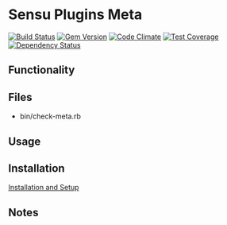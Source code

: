 Sensu Plugins Meta
==================

[![Build Status](https://img.shields.io/travis/sensu-plugins/sensu-plugins-meta.svg)][travis]
[![Gem Version](https://img.shields.io/gem/v/sensu-plugins-meta.svg)][rubygems]
[![Code Climate](https://img.shields.io/codeclimate/github/sensu-plugins/sensu-plugins-meta.svg)][codeclimate]
[![Test Coverage](https://img.shields.io/codeclimate/coverage/github/sensu-plugins/sensu-plugins-meta/badges/coverage.svg)][codeclimate]
[![Dependency Status](https://gemnasium.com/sensu-plugins/sensu-plugins-meta.svg)][gemnasium]

[travis]: https://travis-ci.org/sensu-plugins/sensu-plugins-meta
[rubygems]: https://rubygems.org/gems/sensu-plugins-meta
[codeclimate]: https://codeclimate.com/github/sensu-plugins/sensu-plugins-meta
[gemnasium]: https://gemnasium.com/sensu-plugins/sensu-plugins-meta

Functionality
-------------

Files
-----

* bin/check-meta.rb

Usage
-----

Installation
------------

[Installation and Setup](http://sensu-plugins.io/docs/installation_instructions.html)

Notes
-----
